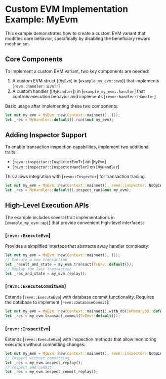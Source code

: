 # Custom EVM Implementation Example: MyEvm

This example demonstrates how to create a custom EVM variant that modifies core behavior,
specifically by disabling the beneficiary reward mechanism.

## Core Components

To implement a custom EVM variant, two key components are needed:

1. A custom EVM struct ([`MyEvm`] in [`example_my_evm::evm`]) that implements [`revm::handler::EvmTr`]
2. A custom handler ([`MyHandler`]) in [`example_my_evm::handler`] that controls execution behavior and implements [`revm::handler::Handler`]

Basic usage after implementing these two components:
```rust
let mut my_evm = MyEvm::new(Context::mainnet(), ());
let _res = MyHandler::default().run(&mut my_evm);
```

## Adding Inspector Support

To enable transaction inspection capabilities, implement two additional traits:

- [`revm::inspector::InspectorEvmTr`] on [`MyEvm`]
- [`revm::inspector::InspectorHandler`] on [`MyHandler`]

This allows integration with [`revm::Inspector`] for transaction tracing:

```rust
let mut my_evm = MyEvm::new(Context::mainnet(), revm::inspector::NoOpInspector);
let _res = MyHandler::default().inspect_run(&mut my_evm);
```

## High-Level Execution APIs

The example includes several trait implementations in [`example_my_evm::api`] that provide
convenient high-level interfaces:

### [`revm::ExecuteEvm`]
Provides a simplified interface that abstracts away handler complexity:

```rust
let mut my_evm = MyEvm::new(Context::mainnet(), ());
// Execute a new transaction
let _result_and_state = my_evm.transact(TxEnv::default());
// Replay the last transaction
let _res_and_state = my_evm.replay();
```

### [`revm::ExecuteCommitEvm`]
Extends [`revm::ExecuteEvm`] with database commit functionality. Requires the database
to implement [`revm::DatabaseCommit`]:

```rust
let mut my_evm = MyEvm::new(Context::mainnet().with_db(InMemoryDB::default()), ());
let _res = my_evm.transact_commit(TxEnv::default());
```

### [`revm::InspectEvm`]
Extends [`revm::ExecuteEvm`] with inspection methods that allow monitoring execution
without committing changes:

```rust
let mut my_evm = MyEvm::new(Context::mainnet(), revm::inspector::NoOpInspector);
// Inspect without committing
let _res = my_evm.inspect_replay();
// Inspect and commit
let _res = my_evm.inspect_commit_replay();
```